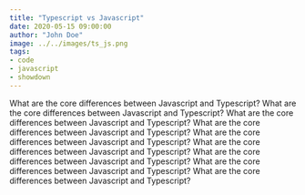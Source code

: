 ```yaml
---
title: "Typescript vs Javascript"
date: 2020-05-15 09:00:00
author: "John Doe"
image: ../../images/ts_js.png
tags: 
- code
- javascript
- showdown
---
```


What are the core differences between Javascript and Typescript? What are the core differences between Javascript and Typescript? What are the core differences between Javascript and Typescript? What are the core differences between Javascript and Typescript? What are the core differences between Javascript and Typescript? What are the core differences between Javascript and Typescript? What are the core differences between Javascript and Typescript? What are the core differences between Javascript and Typescript? What are the core differences between Javascript and Typescript?